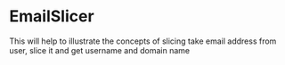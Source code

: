 # EmailSlicer
This will help to illustrate the concepts of slicing
take email address from user, slice it and get username and domain name
